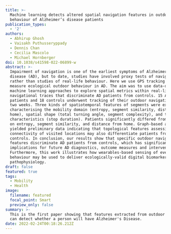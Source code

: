 ```yaml
---
title: >-
  Machine learning detects altered spatial navigation features in outdoor
  behaviour of Alzheimer’s disease patients
publication_types:
  - '2'
authors:
  - Abhirup Ghosh
  - Vaisakh Puthusseryppady
  - Dennis Chan
  - Cecilia Mascolo
  - Michael Hornberger
doi: 10.1038/s41598-022-06899-w
abstract: >-
  Impairment of navigation is one of the earliest symptoms of Alzheimer’s
  disease (AD), but to date, studies have involved proxy tests of navigation
  rather than studies of real-life behaviour. Here we use GPS tracking to
  measure ecological outdoor behaviour in AD. The aim was to use data-driven
  machine learning approaches to explore spatial metrics within real-life
  navigational traces that discriminate AD patients from controls. 15 AD
  patients and 18 controls underwent tracking of their outdoor navigation over
  two weeks. Three kinds of spatiotemporal features of segments were extracted,
  characterising the mobility domain (entropy, segment similarity, distance from
  home), spatial shape (total turning angle, segment complexity), and temporal
  characteristics (stop duration). Patients significantly differed from controls
  on entropy, segment similarity, and distance from home. Graph-based analyses
  yielded preliminary data indicating that topological features assessing the
  connectivity of visited locations may also differentiate patients from
  controls. In conclusion, our results show that specific outdoor navigation
  features discriminate AD patients from controls, which has significant
  implications for future AD diagnostics, outcome measures and interventions.
  Furthermore, this work illustrates how wearables-based sensing of everyday
  behaviour may be used to deliver ecologically-valid digital biomarkers of AD
  pathophysiology.
draft: false
featured: true
tags:
  - Mobility
  - Health
image:
  filename: featured
  focal_point: Smart
  preview_only: false
summary: >-
  This is the first paper showing that features extracted from outdoor mobility
  can detect whether a person will have Alzheimer's Disease.
date: 2022-02-24T00:18:26.212Z
---
```


